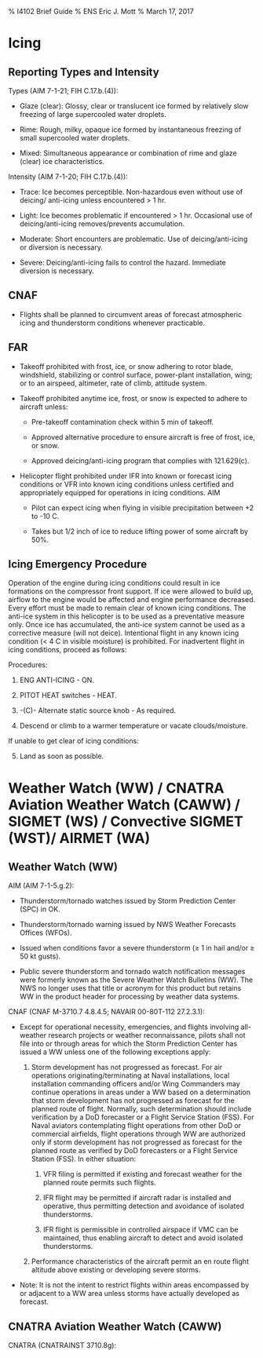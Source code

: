 % I4102 Brief Guide
% ENS Eric J. Mott
% March 17, 2017

Icing
=====

Reporting Types and Intensity
-----------------------------

Types (AIM 7-1-21; FIH C.17.b.(4)):

-   Glaze (clear): Glossy, clear or translucent ice formed by relatively slow
    freezing of large supercooled water droplets.

-   Rime: Rough, milky, opaque ice formed by instantaneous freezing of small
    supercooled water droplets.

-   Mixed: Simultaneous appearance or combination of rime and glaze (clear) ice
    characteristics.

Intensity (AIM 7-1-20; FIH C.17.b.(4)):

-   Trace: Ice becomes perceptible. Non-hazardous even without use of deicing/
    anti-icing unless encountered &gt; 1 hr.

-   Light: Ice becomes problematic if encountered &gt; 1 hr. Occasional use of
    deicing/anti-icing removes/prevents accumulation.

-   Moderate: Short encounters are problematic. Use of deicing/anti-icing or
    diversion is necessary.

-   Severe: Deicing/anti-icing fails to control the hazard. Immediate diversion
    is necessary.

CNAF
----

-   Flights shall be planned to circumvent areas of forecast atmospheric icing
    and thunderstorm conditions whenever practicable.

FAR
---

-   Takeoff prohibited with frost, ice, or snow adhering to rotor blade,
    windshield, stabilizing or control surface, power-plant installation,
    wing; or to an airspeed, altimeter, rate of climb, attitude system.

-   Takeoff prohibited anytime ice, frost, or snow is expected to adhere to
    aircraft unless:

    -   Pre-takeoff contamination check within 5 min of takeoff.

    -   Approved alternative procedure to ensure aircraft is free of frost, ice,
        or snow.

    -   Approved deicing/anti-icing program that complies with 121.629(c).

-   Helicopter flight prohibited under IFR into known or forecast icing
    conditions or VFR into known icing conditions unless certified and
    appropriately equipped for operations in icing conditions.
    AIM

    -   Pilot can expect icing when flying in visible precipitation between +2
        to -10 C.

    -   Takes but 1/2 inch of ice to reduce lifting power of some aircraft by
        50%.

Icing Emergency Procedure
-------------------------

Operation of the engine during icing conditions could result in ice formations
on the compressor front support. If ice were allowed to build up, airflow to the
engine would be affected and engine performance decreased. Every effort must be
made to remain clear of known icing conditions. The anti-ice system in this
helicopter is to be used as a preventative measure only. Once ice has
accumulated, the anti-ice system cannot be used as a corrective measure (will
not deice). Intentional flight in any known icing condition (&lt; 4 C in visible
moisture) is prohibited. For inadvertent flight in icing conditions, proceed as
follows:

Procedures:

1.  ENG ANTI-ICING - ON.

2.  PITOT HEAT switches - HEAT.

3.  -(C)- Alternate static source knob - As required.

4.  Descend or climb to a warmer temperature or vacate clouds/moisture.

If unable to get clear of icing conditions:

5.  Land as soon as possible.

Weather Watch (WW) / CNATRA Aviation Weather Watch (CAWW) / SIGMET (WS) /
Convective SIGMET (WST)/ AIRMET (WA)
================================================================================

Weather Watch (WW)
------------------

AIM (AIM 7-1-5.g.2):

-   Thunderstorm/tornado watches issued by Storm Prediction Center (SPC) in OK.

-   Thunderstorm/tornado warning issued by NWS Weather Forecasts Offices (WFOs).

-   Issued when conditions favor a severe thunderstorm (≥ 1 in hail and/or ≥ 50
    kt gusts).

-   Public severe thunderstorm and tornado watch notification messages were
    formerly known as the Severe Weather Watch Bulletins (WW). The NWS no longer
    uses that title or acronym for this product but retains WW in the product
    header for processing by weather data systems.

 CNAF (CNAF M-3710.7 4.8.4.5; NAVAIR 00-80T-112 27.2.3.1):

 -  Except for operational necessity, emergencies, and flights involving 
    all-weather research projects or weather reconnaissance, pilots shall not
    file into or through areas for which the Storm Prediction Center has issued
    a WW unless one of the following exceptions apply:

     1. Storm development has not progressed as forecast. For air operations
        originating/terminating at Naval installations, local installation
        commanding officers and/or Wing Commanders may continue operations in
        areas under a WW based on a determination that storm development has not
        progressed as forecast for the planned route of flight. Normally, such
        determination should include verification by a DoD forecaster or a
        Flight Service Station (FSS). For Naval aviators contemplating flight
        operations from other DoD or commercial airfields, flight operations
        through WW are authorized only if storm development has not progressed
        as forecast for the planned route as verified by DoD forecasters or a
        Flight Service Station (FSS). In either situation:

         1. VFR filing is permitted if existing and forecast weather for the
            planned route permits such flights.

         2. IFR flight may be permitted if aircraft radar is installed and
            operative, thus permitting detection and avoidance of isolated
            thunderstorms.

         3. IFR flight is permissible in controlled airspace if VMC can be
            maintained, thus enabling aircraft to detect and avoid isolated
            thunderstorms.

     2. Performance characteristics of the aircraft permit an en route flight
        altitude above existing or developing severe storms.

 -  Note: It is not the intent to restrict flights within areas encompassed by
    or adjacent to a WW area unless storms have actually developed as forecast.

 CNATRA Aviation Weather Watch (CAWW)
 ------------------------------------

 CNATRA (CNATRAINST 3710.8g):

